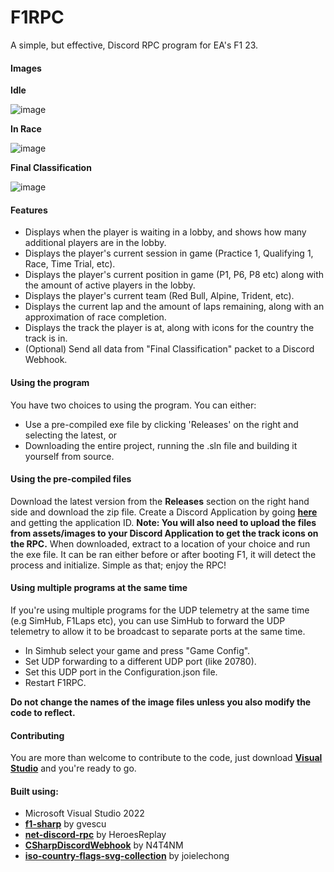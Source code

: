 # F1RPC

A simple, but effective, Discord RPC program for EA's F1 23.

#### Images
**Idle**

![image](https://github.com/xKaelyn/F1RPC/assets/20905508/70b8ef9f-d09d-46f3-a63d-9bdaf34743d9)

**In Race**

![image](https://github.com/xKaelyn/F1RPC/assets/20905508/7cd153dc-9d35-4d0e-830c-45b9de31d362)

**Final Classification**

![image](https://github.com/xKaelyn/F1RPC/assets/20905508/c462ef47-cad0-4f26-b58b-7bdb32e8c2ba)


#### Features
- Displays when the player is waiting in a lobby, and shows how many additional players are in the lobby.
- Displays the player's current session in game (Practice 1, Qualifying 1, Race, Time Trial, etc).
- Displays the player's current position in game (P1, P6, P8 etc) along with the amount of active players in the lobby.
- Displays the player's current team (Red Bull, Alpine, Trident, etc).
- Displays the current lap and the amount of laps remaining, along with an approximation of race completion.
- Displays the track the player is at, along with icons for the country the track is in.
- (Optional) Send all data from "Final Classification" packet to a Discord Webhook.

#### Using the program
You have two choices to using the program. You can either:
- Use a pre-compiled exe file by clicking 'Releases' on the right and selecting the latest, or
- Downloading the entire project, running the .sln file and building it yourself from source.

#### Using the pre-compiled files
Download the latest version from the **Releases** section on the right hand side and download the zip file.
Create a Discord Application by going [**here**](https://discord.com/developers/applications) and getting the application ID.
**Note: You will also need to upload the files from assets/images to your Discord Application to get the track icons on the RPC.**
When downloaded, extract to a location of your choice and run the exe file. It can be ran either before or after booting F1, it will detect the process and initialize.
Simple as that; enjoy the RPC!

#### Using multiple programs at the same time
If you're using multiple programs for the UDP telemetry at the same time (e.g SimHub, F1Laps etc), you can use SimHub to forward the UDP telemetry to allow it to be broadcast to separate ports at the same time.
- In Simhub select your game and press "Game Config".
- Set UDP forwarding to a different UDP port (like 20780).
- Set this UDP port in the Configuration.json file.
- Restart F1RPC.

**Do not change the names of the image files unless you also modify the code to reflect.**

#### Contributing
You are more than welcome to contribute to the code, just download **[Visual Studio](https://visualstudio.microsoft.com/downloads/)** and you're ready to go.

#### Built using:
- Microsoft Visual Studio 2022
- [**f1-sharp**](https://github.com/gvescu/f1-sharp) by gvescu
- [**net-discord-rpc**](https://github.com/HeroesReplay/net-discord-rpc) by HeroesReplay
- [**CSharpDiscordWebhook**](https://github.com/N4T4NM/CSharpDiscordWebhook) by N4T4NM
- [**iso-country-flags-svg-collection**](https://github.com/joielechong/iso-country-flags-svg-collection?tab=readme-ov-file) by joielechong
